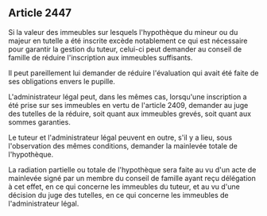 Article 2447
----
Si la valeur des immeubles sur lesquels l'hypothèque du mineur ou du majeur en
tutelle a été inscrite excède notablement ce qui est nécessaire pour garantir la
gestion du tuteur, celui-ci peut demander au conseil de famille de réduire
l'inscription aux immeubles suffisants.

Il peut pareillement lui demander de réduire l'évaluation qui avait été faite de
ses obligations envers le pupille.

L'administrateur légal peut, dans les mêmes cas, lorsqu'une inscription a été
prise sur ses immeubles en vertu de l'article 2409, demander au juge des
tutelles de la réduire, soit quant aux immeubles grevés, soit quant aux sommes
garanties.

Le tuteur et l'administrateur légal peuvent en outre, s'il y a lieu, sous
l'observation des mêmes conditions, demander la mainlevée totale de
l'hypothèque.

La radiation partielle ou totale de l'hypothèque sera faite au vu d'un acte de
mainlevée signé par un membre du conseil de famille ayant reçu délégation à cet
effet, en ce qui concerne les immeubles du tuteur, et au vu d'une décision du
juge des tutelles, en ce qui concerne les immeubles de l'administrateur légal.
